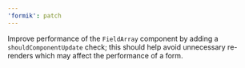 ```yaml
---
'formik': patch
---
```


Improve performance of the `FieldArray` component by adding a `shouldComponentUpdate` check; this should help avoid unnecessary re-renders which may affect the performance of a form.
